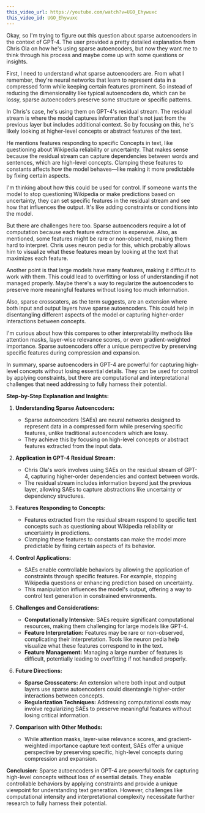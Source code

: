 ```yaml
---
this_video_url: https://youtube.com/watch?v=UGO_Ehywuxc
this_video_id: UGO_Ehywuxc
---
```

<think>
Okay, so I'm trying to figure out this question about sparse autoencoders in the context of GPT-4. The user provided a pretty detailed explanation from Chris Ola on how he's using sparse autoencoders, but now they want me to think through his process and maybe come up with some questions or insights.

First, I need to understand what sparse autoencoders are. From what I remember, they're neural networks that learn to represent data in a compressed form while keeping certain features prominent. So instead of reducing the dimensionality like typical autoencoders do, which can be lossy, sparse autoencoders preserve some structure or specific patterns.

In Chris's case, he's using them on GPT-4's residual stream. The residual stream is where the model captures information that's not just from the previous layer but includes additional context. So by focusing on this, he's likely looking at higher-level concepts or abstract features of the text.

He mentions features responding to specific Concepts in text, like questioning about Wikipedia reliability or uncertainty. That makes sense because the residual stream can capture dependencies between words and sentences, which are high-level concepts. Clamping these features to constants affects how the model behaves—like making it more predictable by fixing certain aspects.

I'm thinking about how this could be used for control. If someone wants the model to stop questioning Wikipedia or make predictions based on uncertainty, they can set specific features in the residual stream and see how that influences the output. It's like adding constraints or conditions into the model.

But there are challenges here too. Sparse autoencoders require a lot of computation because each feature extraction is expensive. Also, as mentioned, some features might be rare or non-observed, making them hard to interpret. Chris uses neuron pedia for this, which probably allows him to visualize what these features mean by looking at the text that maximizes each feature.

Another point is that large models have many features, making it difficult to work with them. This could lead to overfitting or loss of understanding if not managed properly. Maybe there's a way to regularize the autoencoders to preserve more meaningful features without losing too much information.

Also, sparse crosscaters, as the term suggests, are an extension where both input and output layers have sparse autoencoders. This could help in disentangling different aspects of the model or capturing higher-order interactions between concepts.

I'm curious about how this compares to other interpretability methods like attention masks, layer-wise relevance scores, or even gradient-weighted importance. Sparse autoencoders offer a unique perspective by preserving specific features during compression and expansion.

In summary, sparse autoencoders in GPT-4 are powerful for capturing high-level concepts without losing essential details. They can be used for control by applying constraints, but there are computational and interpretational challenges that need addressing to fully harness their potential.
</think>

**Step-by-Step Explanation and Insights:**

1. **Understanding Sparse Autoencoders:**
   - Sparse autoencoders (SAEs) are neural networks designed to represent data in a compressed form while preserving specific features, unlike traditional autoencoders which are lossy.
   - They achieve this by focusing on high-level concepts or abstract features extracted from the input data.

2. **Application in GPT-4 Residual Stream:**
   - Chris Ola's work involves using SAEs on the residual stream of GPT-4, capturing higher-order dependencies and context between words.
   - The residual stream includes information beyond just the previous layer, allowing SAEs to capture abstractions like uncertainty or dependency structures.

3. **Features Responding to Concepts:**
   - Features extracted from the residual stream respond to specific text concepts such as questioning about Wikipedia reliability or uncertainty in predictions.
   - Clamping these features to constants can make the model more predictable by fixing certain aspects of its behavior.

4. **Control Applications:**
   - SAEs enable controllable behaviors by allowing the application of constraints through specific features. For example, stopping Wikipedia questions or enhancing prediction based on uncertainty.
   - This manipulation influences the model's output, offering a way to control text generation in constrained environments.

5. **Challenges and Considerations:**
   - **Computationally Intensive:** SAEs require significant computational resources, making them challenging for large models like GPT-4.
   - **Feature Interpretation:** Features may be rare or non-observed, complicating their interpretation. Tools like neuron pedia help visualize what these features correspond to in the text.
   - **Feature Management:** Managing a large number of features is difficult, potentially leading to overfitting if not handled properly.

6. **Future Directions:**
   - **Sparse Crosscaters:** An extension where both input and output layers use sparse autoencoders could disentangle higher-order interactions between concepts.
   - **Regularization Techniques:** Addressing computational costs may involve regularizing SAEs to preserve meaningful features without losing critical information.

7. **Comparison with Other Methods:**
   - While attention masks, layer-wise relevance scores, and gradient-weighted importance capture text context, SAEs offer a unique perspective by preserving specific, high-level concepts during compression and expansion.

**Conclusion:**
Sparse autoencoders in GPT-4 are powerful tools for capturing high-level concepts without loss of essential details. They enable controllable behaviors by applying constraints and provide a unique viewpoint for understanding text generation. However, challenges like computational intensity and interpretational complexity necessitate further research to fully harness their potential.
